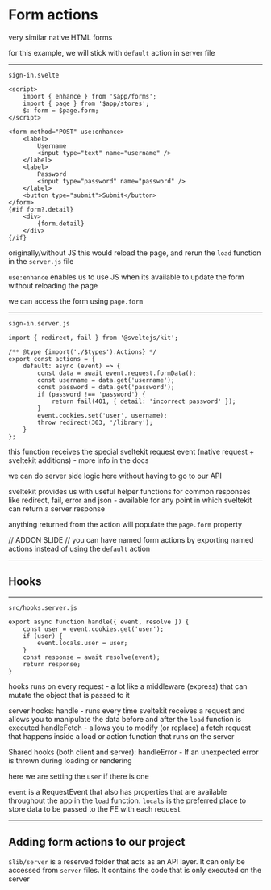 # Form actions
 very similar native HTML forms

for this example, we will stick with `default` action in server file

---
	sign-in.svelte
```
<script>
	import { enhance } from '$app/forms';
	import { page } from '$app/stores';
	$: form = $page.form;
</script>

<form method="POST" use:enhance>
	<label>
		Username
		<input type="text" name="username" />
	</label>
	<label>
		Password
		<input type="password" name="password" />
	</label>
	<button type="submit">Submit</button>
</form>
{#if form?.detail}
	<div>
		{form.detail}
	</div>
{/if}
```

originally/without JS this would reload the page, and rerun the `load` function in the `server.js` file

`use:enhance` enables us to use JS when its available to update the form without reloading the page

we can access the form using `page.form`

---
	sign-in.server.js
```
import { redirect, fail } from '@sveltejs/kit';

/** @type {import('./$types').Actions} */
export const actions = {
	default: async (event) => {
		const data = await event.request.formData();
		const username = data.get('username');
		const password = data.get('password');
		if (password !== 'password') {
			return fail(401, { detail: 'incorrect password' });
		}
		event.cookies.set('user', username);
		throw redirect(303, '/library');
	}
};
```
this function receives the special sveltekit request event (native request + sveltekit additions) - more info in the docs

we can do server side logic here without having to go to our API

sveltekit provides us with useful helper functions for common responses like redirect, fail, error and json - available for any point in which sveltekit can return a server response

anything returned from the action will populate the `page.form` property

// ADDON SLIDE
// you can have named form actions by exporting named actions instead of using the `default` action

---
## Hooks

---
	src/hooks.server.js
```
export async function handle({ event, resolve }) {
	const user = event.cookies.get('user');
	if (user) {
		event.locals.user = user;
	}
	const response = await resolve(event);
	return response;
}
```

hooks runs on every request - a lot like a middleware (express) that can mutate the object that is passed to it

server hooks:
handle - runs every time sveltekit receives a request and allows you to manipulate the data before and after the `load` function is executed
handleFetch - allows you to modify (or replace) a fetch request that happens inside a load or action function that runs on the server

Shared hooks (both client and server):
handleError - If an unexpected error is thrown during loading or rendering

here we are setting the `user` if there is one

`event` is a RequestEvent that also has properties that are available throughout the app in the `load` function. `locals` is the preferred place to store data to be passed to the FE with each request.

---

## Adding form actions to our project

`$lib/server` is a reserved folder that acts as an API layer. It can only be accessed from `server` files. It contains the code that is only executed on the server
